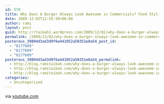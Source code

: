 ```yaml
---
id: 570
title: Why Does A Burger Always Look Awesome in Commercials? Food Stylist Explains.
date: 2009-12-02T12:55:50+00:00
author: rami
layout: post
guid: http://rtaibah1.wordpress.com/2009/12/02/why-does-a-burger-always-look-awesome-in-commercials-food-stylist-explains
permalink: /2009/12/02/why-does-a-burger-always-look-awesome-in-commercials-food-stylist-explains/
posterous_39894d3ad3d9f6a441052a50351e8a54_post_id:
  - "8177609"
  - "8177609"
  - "8177609"
posterous_39894d3ad3d9f6a441052a50351e8a54_permalink:
  - http://blog.ramitaibah.com/why-does-a-burger-always-look-awesome-in-comm
  - http://blog.ramitaibah.com/why-does-a-burger-always-look-awesome-in-comm
  - http://blog.ramitaibah.com/why-does-a-burger-always-look-awesome-in-comm
categories:
  - Uncategorized
---
```

<div class="posterous_bookmarklet_entry">
  <div class="posterous_quote_citation">
    via <a href="http://www.youtube.com/watch?v=fUjz_eiIX8k&feature=youtube_gdata">youtube.com</a>
  </div></p>
</div>